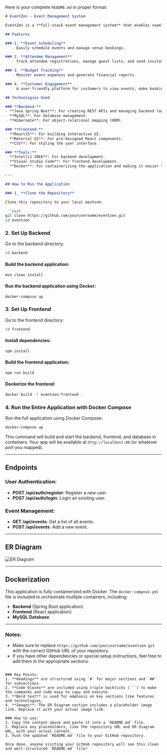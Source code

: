 Here is your complete `README.md` in proper format:

```markdown
# EventZen - Event Management System

EventZen is a **full-stack event management system** that enables seamless event scheduling, attendee management, and budget tracking. The platform allows both event organizers and attendees to interact, register, and manage event-related activities efficiently.

## Features

### 1. **Event Scheduling**
   - Easily schedule events and manage venue bookings.

### 2. **Attendee Management**
   - Track attendee registrations, manage guest lists, and send invitations.

### 3. **Budget Tracking**
   - Monitor event expenses and generate financial reports.

### 4. **Customer Engagement**
   - A user-friendly platform for customers to view events, make bookings, and receive updates.

## Technologies Used

### **Backend:**
- **Java Spring Boot**: For creating REST APIs and managing backend logic.
- **MySQL**: For database management.
- **Hibernate**: For object-relational mapping (ORM).

### **Frontend:**
- **ReactJS**: For building interactive UI.
- **Material UI**: For pre-designed React components.
- **CSS**: For styling the user interface.

### **Tools:**
- **IntelliJ IDEA**: For backend development.
- **Visual Studio Code**: For frontend development.
- **Docker**: For containerizing the application and making it easier to deploy.

---

## How to Run the Application

### 1. **Clone the Repository**

Clone this repository to your local machine:

```bash
git clone https://github.com/yourusername/eventzen.git
cd eventzen
```

### 2. **Set Up Backend**

Go to the backend directory:

```bash
cd backend
```

#### Build the backend application:

```bash
mvn clean install
```

#### Run the backend application using Docker:

```bash
docker-compose up
```

### 3. **Set Up Frontend**

Go to the frontend directory:

```bash
cd frontend
```

#### Install dependencies:

```bash
npm install
```

#### Build the frontend application:

```bash
npm run build
```

#### Dockerize the frontend:

```bash
docker build -t eventzen-frontend .
```

### 4. **Run the Entire Application with Docker Compose**

Run the full application using Docker Compose:

```bash
docker-compose up
```

This command will build and start the backend, frontend, and database in containers. Your app will be available at `http://localhost:80` (or whatever port you mapped).

---

## Endpoints

### **User Authentication:**

- **POST /api/auth/register**: Register a new user.
- **POST /api/auth/login**: Login an existing user.

### **Event Management:**

- **GET /api/events**: Get a list of all events.
- **POST /api/events**: Add a new event.

---

## ER Diagram

![ER Diagram](https://github.com/user-attachments/assets/8cf85e2d-2bc2-4948-b417-4a4516c06340)

---

## Dockerization

This application is fully containerized with Docker. The `docker-compose.yml` file is included to orchestrate multiple containers, including:

- **Backend** (Spring Boot application)
- **Frontend** (React application)
- **MySQL Database**

---

### **Notes:**
- Make sure to replace `https://github.com/yourusername/eventzen.git` with the correct GitHub URL of your repository.
- If you have other dependencies or special setup instructions, feel free to add them in the appropriate sections.
```

### Key Points:
1. **Headings** are structured using `#` for major sections and `##` for subsections.
2. **Code blocks** are included using triple backticks (```) to make the commands and code easy to copy and execute.
3. **Bold text** is used for emphasis on key sections like features and technologies.
4. **Images**: The ER Diagram section includes a placeholder image link. Replace it with your actual image link.

### How to use:
1. Copy the content above and paste it into a `README.md` file.
2. Replace any placeholders, like the repository URL and ER diagram URL, with your actual content.
3. Push the updated `README.md` file to your GitHub repository.

Once done, anyone visiting your GitHub repository will see this clean and well-structured `README.md` file!

